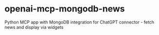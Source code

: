 # openai-mcp-mongodb-news
Python MCP app with MongoDB integration for ChatGPT connector - fetch news and display via widgets
